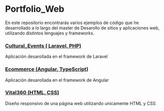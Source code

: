 # Portfolio_Web

En este repositorio encontrarás varios ejemplos de código que he desarrollado a lo largo del master de Desarollo de sitios y aplicaciones web, utilizando distintos lenguajes y frameworks.

### [Cultural_Events ( Laravel, PHP)](https://github.com/jorgebg12/Portfolio_Web/tree/main/Cultural_Events)
Aplicación desarollada en el  framework de Laravel

### [Ecommerce (Angular, TypeScript)](https://github.com/jorgebg12/Portfolio_Web/tree/main/Ecommerce)
Aplicación desarollada en el framework de Angular

### [Vital360 (HTML, CSS)](https://github.com/jorgebg12/Portfolio_Web/tree/main/Vital360)
Diseño responsivo de una página web utilizando unicamente HTML y CSS